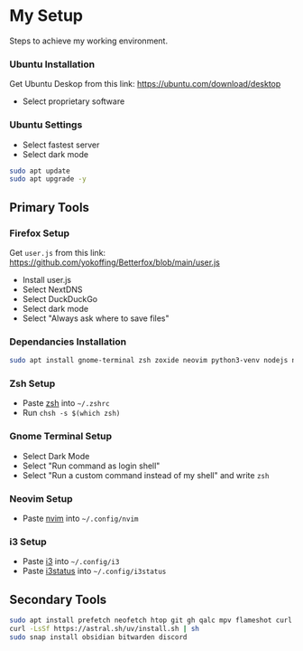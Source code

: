 # My Setup

Steps to achieve my working environment.

### Ubuntu Installation

Get Ubuntu Deskop from this link:
https://ubuntu.com/download/desktop

- Select proprietary software

### Ubuntu Settings

- Select fastest server
- Select dark mode

```bash
sudo apt update
sudo apt upgrade -y
```

## Primary Tools

### Firefox Setup

Get `user.js` from this link:
https://github.com/yokoffing/Betterfox/blob/main/user.js

- Install user.js
- Select NextDNS 
- Select DuckDuckGo
- Select dark mode
- Select "Always ask where to save files"

### Dependancies Installation

```bash
sudo apt install gnome-terminal zsh zoxide neovim python3-venv nodejs npm i3
```

### Zsh Setup

- Paste [zsh](zsh/.zshrc) into `~/.zshrc`
- Run `chsh -s $(which zsh)`

### Gnome Terminal Setup

- Select Dark Mode
- Select "Run command as login shell"
- Select "Run a custom command instead of my shell" and write `zsh`

### Neovim Setup

- Paste [nvim](nvim) into `~/.config/nvim`

### i3 Setup

- Paste [i3](i3/i3) into `~/.config/i3`
- Paste [i3status](i3/i3status) into `~/.config/i3status`

## Secondary Tools

```bash
sudo apt install prefetch neofetch htop git gh qalc mpv flameshot curl tmux gimp ffmpeg feh libreoffice
curl -LsSf https://astral.sh/uv/install.sh | sh
sudo snap install obsidian bitwarden discord
```
